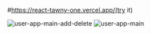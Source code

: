 #https://react-tawny-one.vercel.app/(try it)

![user-app-main-add-delete](https://user-images.githubusercontent.com/75329776/203798989-5a472d44-279d-41db-bc68-ce1a507761ba.png)
![user-app-main](https://user-images.githubusercontent.com/75329776/203799004-b4a963ee-78ca-49d4-8e68-fa2909972203.png)
